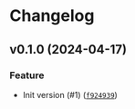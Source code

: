 # Changelog

## v0.1.0 (2024-04-17)

### Feature

- Init version (#1) ([`f924939`](https://github.com/bdraco/aiohttp-isal/commit/f924939e220f71bba201e1fcd39b1fc3474b21e2))
